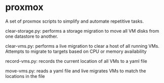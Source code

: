 # proxmox
A set of proxmox scripts to simplify and automate repetitive tasks.

clear-storage.py: performs a storage migration to move all VM disks from one datastore to another.

clear-vms.py: performs a live migration to clear a host of all running VMs. Attempts to migrate to targets based on CPU or memory availability

record-vms.py: records the current location of all VMs to a yaml file

move-vms.py: reads a yaml file and live migrates VMs to match the locations in the file
